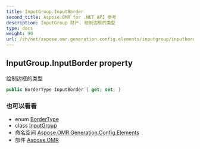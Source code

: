 ```yaml
---
title: InputGroup.InputBorder
second_title: Aspose.OMR for .NET API 参考
description: InputGroup 财产. 绘制边框的类型
type: docs
weight: 90
url: /zh/net/aspose.omr.generation.config.elements/inputgroup/inputborder/
---
```

## InputGroup.InputBorder property

绘制边框的类型

```csharp
public BorderType InputBorder { get; set; }
```

### 也可以看看

* enum [BorderType](../../../aspose.omr.generation.config.enums/bordertype/)
* class [InputGroup](../)
* 命名空间 [Aspose.OMR.Generation.Config.Elements](../../inputgroup/)
* 部件 [Aspose.OMR](../../../)


